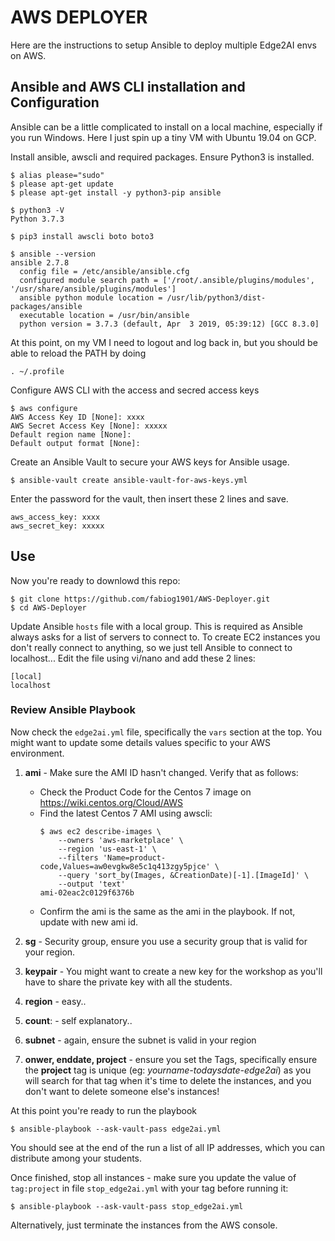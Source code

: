 # AWS DEPLOYER

Here are the instructions to setup Ansible to deploy multiple Edge2AI envs on AWS. 

## Ansible and AWS CLI installation and Configuration 

Ansible can be a little complicated to install on a local machine, especially if you run Windows. Here I just spin up a tiny VM with Ubuntu 19.04 on GCP.

Install ansible, awscli and required packages. Ensure Python3 is installed.
```
$ alias please="sudo"
$ please apt-get update
$ please apt-get install -y python3-pip ansible 

$ python3 -V
Python 3.7.3

$ pip3 install awscli boto boto3

$ ansible --version
ansible 2.7.8
  config file = /etc/ansible/ansible.cfg
  configured module search path = ['/root/.ansible/plugins/modules', '/usr/share/ansible/plugins/modules']
  ansible python module location = /usr/lib/python3/dist-packages/ansible
  executable location = /usr/bin/ansible
  python version = 3.7.3 (default, Apr  3 2019, 05:39:12) [GCC 8.3.0]
```

At this point, on my VM I need to logout and log back in, but you should be able to reload the PATH by doing
```
. ~/.profile
```

Configure AWS CLI with the access and secred access keys
```
$ aws configure
AWS Access Key ID [None]: xxxx
AWS Secret Access Key [None]: xxxxx
Default region name [None]: 
Default output format [None]: 
```

Create an Ansible Vault to secure your AWS keys for Ansible usage. 
```
$ ansible-vault create ansible-vault-for-aws-keys.yml
```

Enter the password for the vault, then insert these 2 lines and save.
```
aws_access_key: xxxx
aws_secret_key: xxxxx
```

## Use

Now you're ready to downlowd this repo:
```
$ git clone https://github.com/fabiog1901/AWS-Deployer.git
$ cd AWS-Deployer
```

Update Ansible `hosts` file with a local group. This is required as Ansible always asks for a list of servers to connect to. To create EC2 instances you don't really connect to anything, so we just tell Ansible to connect to localhost...
Edit the file using vi/nano and add these 2 lines:
```
[local]
localhost
```

### Review Ansible Playbook
Now check the `edge2ai.yml` file, specifically the `vars` section at the top. You might want to update some details values specific to your AWS environment.

1. **ami** - Make sure the AMI ID hasn't changed. Verify that as follows:
    - Check the Product Code for the Centos 7 image on https://wiki.centos.org/Cloud/AWS
    - Find the latest Centos 7 AMI using awscli:
      ```
      $ aws ec2 describe-images \
          --owners 'aws-marketplace' \
          --region 'us-east-1' \
          --filters 'Name=product-code,Values=aw0evgkw8e5c1q413zgy5pjce' \
          --query 'sort_by(Images, &CreationDate)[-1].[ImageId]' \
          --output 'text'
      ami-02eac2c0129f6376b
      ```
    - Confirm the ami is the same as the ami in the playbook. If not, update with new ami id.

2. **sg** - Security group, ensure you use a security group that is valid for your region.
3. **keypair** - You might want to create a new key for the workshop as you'll have to share the private key with all the students.
4. **region** - easy..
5. **count**: - self explanatory..
6.  **subnet** - again, ensure the subnet is valid in your region
7. **onwer, enddate, project** - ensure you set the Tags, specifically ensure the **project** tag is unique (eg: *yourname-todaysdate-edge2ai*) as you will search for that tag when it's time to delete the instances, and you don't want to delete someone else's instances!

At this point you're ready to run the playbook
```
$ ansible-playbook --ask-vault-pass edge2ai.yml
```

You should see at the end of the run a list of all IP addresses, which you can distribute among your students.


Once finished, stop all instances - make sure you update the value of `tag:project` in file `stop_edge2ai.yml` with your tag before running it:
```
$ ansible-playbook --ask-vault-pass stop_edge2ai.yml
```
Alternatively, just terminate the instances from the AWS console.



